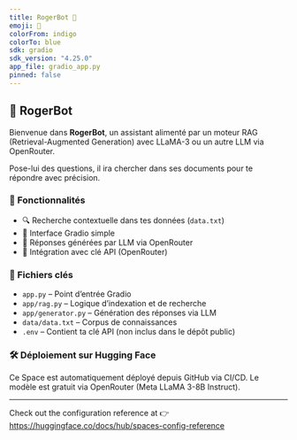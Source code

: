 ```yaml
---
title: RogerBot 🤖
emoji: 🤖
colorFrom: indigo
colorTo: blue
sdk: gradio
sdk_version: "4.25.0"
app_file: gradio_app.py
pinned: false
---
```


## 🤖 RogerBot

Bienvenue dans **RogerBot**, un assistant alimenté par un moteur RAG (Retrieval-Augmented Generation) avec LLaMA-3 ou un autre LLM via OpenRouter.

Pose-lui des questions, il ira chercher dans ses documents pour te répondre avec précision.

### 🚀 Fonctionnalités

- 🔍 Recherche contextuelle dans tes données (`data.txt`)
- 💬 Interface Gradio simple
- 🧠 Réponses générées par LLM via OpenRouter
- 🔐 Intégration avec clé API (OpenRouter)

### 📁 Fichiers clés

- `app.py` – Point d’entrée Gradio
- `app/rag.py` – Logique d’indexation et de recherche
- `app/generator.py` – Génération des réponses via LLM
- `data/data.txt` – Corpus de connaissances
- `.env` – Contient ta clé API (non inclus dans le dépôt public)

### 🛠️ Déploiement sur Hugging Face

Ce Space est automatiquement déployé depuis GitHub via CI/CD.
Le modèle est gratuit via OpenRouter (Meta LLaMA 3-8B Instruct).

---

Check out the configuration reference at 👉 https://huggingface.co/docs/hub/spaces-config-reference
